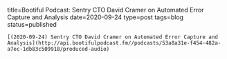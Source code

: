 
title=Bootiful Podcast: Sentry CTO David Cramer on Automated Error Capture and Analysis
date=2020-09-24
type=post
tags=blog
status=published
~~~~~~
[(2020-09-24) Sentry CTO David Cramer on Automated Error Capture and Analysis](http://api.bootifulpodcast.fm//podcasts/53a8a31e-f454-482a-a7ec-1db83c509918/produced-audio) 
            